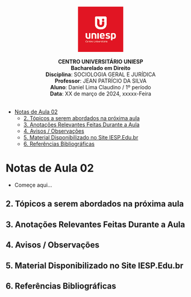 <div align="center">

<p align="center"><img height="120" src="../../../figuras/LOGO_UNIESP.png"> </p>

<p align="center"><b>CENTRO UNIVERSITÁRIO UNIESP</b><br>
<b>Bacharelado em Direito</b><br>
<b>Disciplina</b>: SOCIOLOGIA GERAL E JURÍDICA<br>
<b>Professor</b>: JEAN PATRÍCIO DA SILVA<br>
<b>Aluno</b>: Daniel Lima Claudino / 1º período<br>
<b>Data</b>: XX de março de 2024, xxxxx-Feira<br><br>
 </p>
</div>

<!-- TOC updateonsave:false -->

- [Notas de Aula 02](#notas-de-aula-02)
  - [2. Tópicos a serem abordados na próxima aula](#2-tópicos-a-serem-abordados-na-próxima-aula)
  - [3. Anotações Relevantes Feitas Durante a Aula](#3-anotações-relevantes-feitas-durante-a-aula)
  - [4. Avisos / Observações](#4-avisos--observações)
  - [5. Material Disponibilizado no Site IESP.Edu.br](#5-material-disponibilizado-no-site-iespedubr)
  - [6. Referências Bibliográficas](#6-referências-bibliográficas)

<!-- /TOC -->

# Notas de Aula 02

- Começe aqui...

## 2. Tópicos a serem abordados na próxima aula

## 3. Anotações Relevantes Feitas Durante a Aula

## 4. Avisos / Observações

## 5. Material Disponibilizado no Site IESP.Edu.br

## 6. Referências Bibliográficas

